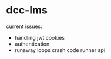 # dcc-lms

current issues:
- handling jwt cookies
- authentication
- runaway loops crash code runner api
